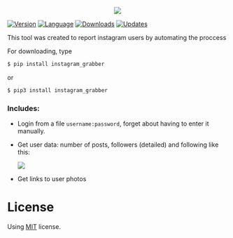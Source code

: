 <p align="center"><img src="https://i.imgur.com/PNWpzXJ.png"></p>

[![Version](https://img.shields.io/badge/version-1.0-%23ea7a09.svg?style=flat)](https://github.com/Aspoky/instagram_grabber/) [![Language](https://img.shields.io/badge/language-python-blue.svg?style=flat)](https://github.com/Aspoky/instagram_grabber/) [![Downloads](https://img.shields.io/pypi/dm/instagram-grabber.svg)](https://github.com/Aspoky/instagram_grabber/) [![Updates](https://pyup.io/repos/github/Aspoky/instagram_grabber/shield.svg)](https://pypi.org/project/instagram-grabber/)

This tool was created to report instagram users by automating the proccess

For downloading, type 
```sh
$ pip install instagram_grabber
```
or
```sh
$ pip3 install instagram_grabber
```

### Includes:
- Login from a file ```username:password```, forget about having to enter it manually.
- Get user data: number of posts, followers (detailed) and following like this:

  ![](https://i.imgur.com/vIcvi6n.png?raw=true)

- Get links to user photos

# License
Using [MIT](https://github.com/Aspoky/instagram_grabber/blob/master/LICENSE) license.
